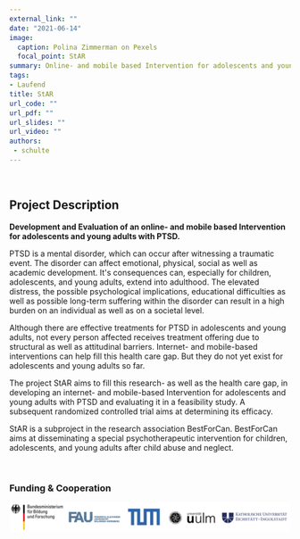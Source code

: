 ```yaml
---
external_link: ""
date: "2021-06-14"
image:
  caption: Polina Zimmerman on Pexels
  focal_point: StAR
summary: Online- and mobile based Intervention for adolescents and young adults with PTSD
tags:
- Laufend
title: StAR
url_code: ""
url_pdf: ""
url_slides: ""
url_video: ""
authors:
 - schulte
---
```


&nbsp;

## Project Description

**Development and Evaluation of an online- and mobile based Intervention for adolescents and young adults with PTSD.**

PTSD is a mental disorder, which can occur after witnessing a traumatic event. The disorder can affect  emotional, physical, social as well as academic development. It's consequences can, especially for children, adolescents, and young adults, extend into adulthood. The elevated distress, the possible psychological implications, educational difficulties as well as possible long-term suffering within the disorder can result in a high burden on an individual as well as on a societal level.

Although there are effective treatments for PTSD in adolescents and young adults, not every person affected receives treatment offering due to structural as well as attitudinal barriers. Internet- and mobile-based interventions can help fill this health care gap. But they do not yet exist for adolescents and young adults so far.

The project StAR aims to fill this research- as well as the health care gap, in developing an internet- and mobile-based Intervention for adolescents and young adults with PTSD and evaluating it in a feasibility study. A subsequent randomized controlled trial aims at determining its efficacy.

StAR is a subproject in the research association BestForCan. BestForCan aims at disseminating a special psychotherapeutic intervention for children, adolescents, and young adults after child abuse and neglect.


&nbsp;

### Funding & Cooperation

![](banner.png)
